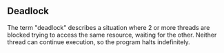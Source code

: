 ## Deadlock
The term "deadlock" describes a situation where 2 or more threads are blocked trying to access the same resource, waiting for the other. Neither thread can continue execution, so the program halts indefinitely.

